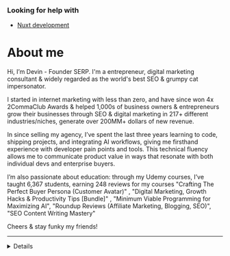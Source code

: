 ### Looking for help with


- [Nuxt development](https://github.com/devinschumacher/devinschumacher/issues/1)


# About me

Hi, I’m Devin  - Founder SERP. I'm a entrepreneur, digital marketing consultant & widely regarded as the world's best SEO & grumpy cat impersonator.

I started in internet marketing with less than zero, and have since won 4x 2CommaClub Awards & helped 1,000s of business owners & entrepreneurs grow their businesses through SEO & digital marketing in 217+ different industries/niches, generate over 200MM+ dollars of new revenue.

In since selling my agency, I’ve spent the last three years learning to code, shipping projects, and integrating AI workflows, giving me firsthand experience with developer pain points and tools. This technical fluency allows me to communicate product value in ways that resonate with both individual devs and enterprise buyers.

I’m also passionate about education: through my Udemy courses, I’ve taught 6,367 students, earning 248 reviews for my courses "Crafting The Perfect Buyer Persona (Customer Avatar)" , "Digital Marketing, Growth Hacks & Productivity Tips [Bundle]" , "Minimum Viable Programming for Maximizing AI", "Roundup Reviews (Affiliate Marketing, Blogging, SEO)", "SEO Content Writing Mastery"

Cheers & stay funky my friends!

---

<details>
  - [CTR Manipulation Tools](https://gist.github.com/devinschumacher/625918eb482491af16a6db41884bc10b)
  
</details>
